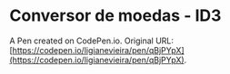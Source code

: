 # Conversor de moedas - ID3

A Pen created on CodePen.io. Original URL: [https://codepen.io/ligianevieira/pen/qBjPYpX](https://codepen.io/ligianevieira/pen/qBjPYpX).


